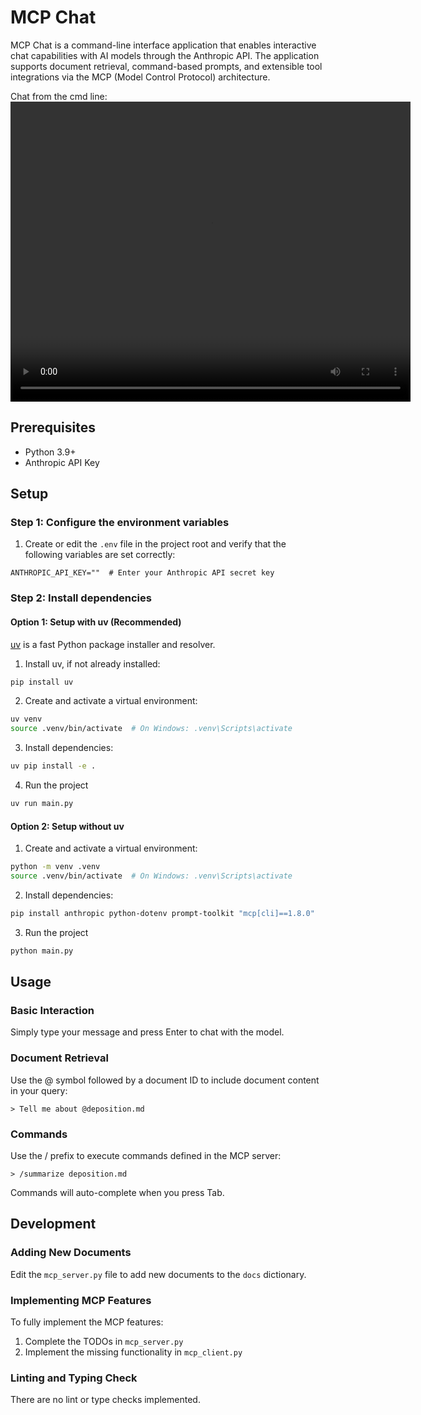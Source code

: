 # MCP Chat

MCP Chat is a command-line interface application that enables interactive chat capabilities with AI models through the Anthropic API. The application supports document retrieval, command-based prompts, and extensible tool integrations via the MCP (Model Control Protocol) architecture.

Chat from the cmd line:
<video width="640" height="480" controls>
  <source src="./media/Screen Recording 2025-10-29 at 3.19.38 PM.mov" type="video/mp4">
  Screen recording of command line chat.
</video>

## Prerequisites

- Python 3.9+
- Anthropic API Key

## Setup

### Step 1: Configure the environment variables

1. Create or edit the `.env` file in the project root and verify that the following variables are set correctly:

```
ANTHROPIC_API_KEY=""  # Enter your Anthropic API secret key
```

### Step 2: Install dependencies

#### Option 1: Setup with uv (Recommended)

[uv](https://github.com/astral-sh/uv) is a fast Python package installer and resolver.

1. Install uv, if not already installed:

```bash
pip install uv
```

2. Create and activate a virtual environment:

```bash
uv venv
source .venv/bin/activate  # On Windows: .venv\Scripts\activate
```

3. Install dependencies:

```bash
uv pip install -e .
```

4. Run the project

```bash
uv run main.py
```

#### Option 2: Setup without uv

1. Create and activate a virtual environment:

```bash
python -m venv .venv
source .venv/bin/activate  # On Windows: .venv\Scripts\activate
```

2. Install dependencies:

```bash
pip install anthropic python-dotenv prompt-toolkit "mcp[cli]==1.8.0"
```

3. Run the project

```bash
python main.py
```

## Usage

### Basic Interaction

Simply type your message and press Enter to chat with the model.

### Document Retrieval

Use the @ symbol followed by a document ID to include document content in your query:

```
> Tell me about @deposition.md
```

### Commands

Use the / prefix to execute commands defined in the MCP server:

```
> /summarize deposition.md
```

Commands will auto-complete when you press Tab.

## Development

### Adding New Documents

Edit the `mcp_server.py` file to add new documents to the `docs` dictionary.

### Implementing MCP Features

To fully implement the MCP features:

1. Complete the TODOs in `mcp_server.py`
2. Implement the missing functionality in `mcp_client.py`

### Linting and Typing Check

There are no lint or type checks implemented.
